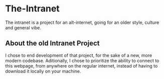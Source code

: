 # The-Intranet
The intranet is a project for an alt-internet, going for an older style, culture and general vibe.

## About the old Intranet Project
I chose to end development of that project, for the sake of a new, more modern codebase. Aditionally, I chose to prioritize the ability to connect to this webpage, from anywhere on the regular internet, instead of having to download it locally on your machine.

